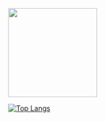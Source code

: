 <img height="180em" src="https://github-readme-stats.vercel.app/api?username=elmoctarebnou&show_icons=true&hide_border=true&&count_private=true&include_all_commits=true" />

[![Top Langs](https://github-readme-stats.vercel.app/api/top-langs/?username=elmoctarebnou&layout=compact)](https://github.com/elmoctarebnou/github-readme-stats)
